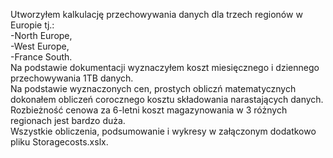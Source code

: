 Utworzyłem kalkulację przechowywania danych dla trzech regionów w Europie tj.:</br> 
-North Europe,</br>
-West Europe,</br>
-France South.</br>
Na podstawie dokumentacji wyznaczyłem koszt miesięcznego i dziennego przechowywania 1TB danych.</br>
Na podstawie wyznaczonych cen, prostych obliczń matematycznych dokonałem obliczeń corocznego kosztu składowania narastających danych.</br>
Rozbieżność cenowa za 6-letni koszt magazynowania w 3 różnych regionach jest bardzo duża.</br>
Wszystkie obliczenia, podsumowanie i wykresy w załączonym dodatkowo pliku Storagecosts.xslx.</br>
